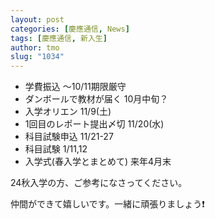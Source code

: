 ```yaml
---
layout: post
categories: [慶應通信, News]
tags: [慶應通信, 新入生]
author: tmo
slug: "1034"
---
```

* 学費振込 〜10/11期限厳守
* ダンボールで教材が届く 10月中旬？
* 入学オリエン 11/9(土)
* 1回目のレポート提出〆切 11/20(水)
* 科目試験申込 11/21-27
* 科目試験 1/11,12
* 入学式(春入学とまとめて) 来年4月末

24秋入学の方、ご参考になさってください。

仲間ができて嬉しいです。一緒に頑張りましょう❗️